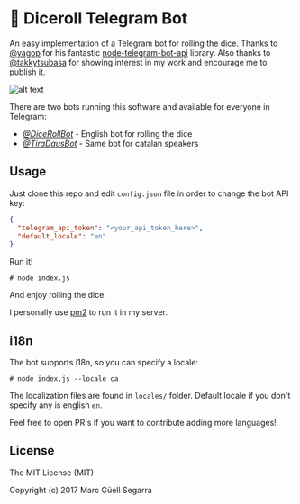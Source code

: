 # 🎲 Diceroll Telegram Bot

An easy implementation of a Telegram bot for rolling the dice. Thanks to [@yagop](https://github.com/yagop) for his fantastic [node-telegram-bot-api](https://github.com/yagop/node-telegram-bot-api) library. Also thanks to [@takkytsubasa](http://telegram.me/takkytsubasa) for showing interest in my work and encourage me to publish it.

![alt text](https://raw.githubusercontent.com/mguellsegarra/diceroll_telegram_bot/master/screenshot.png)

There are two bots running this software and available for everyone in Telegram:

- *[@DiceRollBot](http://telegram.me/RollDiceBot)* - English bot for rolling the dice
- *[@TiraDausBot](http://telegram.me/TiraDausBot)* - Same bot for catalan speakers

## Usage

Just clone this repo and edit `config.json` file in order to change the bot API key:

```json
{
  "telegram_api_token": "<your_api_token_here>",
  "default_locale": "en"
}
```

Run it!

```
# node index.js
```

And enjoy rolling the dice.

I personally use [pm2](https://github.com/Unitech/pm2) to run it in my server.

## i18n

The bot supports i18n, so you can specify a locale:

```
# node index.js --locale ca
```

The localization files are found in `locales/` folder. Default locale if you don't specify any is english `en`.

Feel free to open PR's if you want to contribute adding more languages!

## License 

The MIT License (MIT)

Copyright (c) 2017 Marc Güell Segarra

